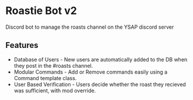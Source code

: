 # Roastie Bot v2
Discord bot to manage the roasts channel on the YSAP discord server

Features
---------
* Database of Users  - New users are automatically added to the DB when they post in the #roasts channel.
* Modular Commands   - Add or Remove commands easily using a Command template class.
* User Based Verification - Users decide whether the roast they recieved was sufficient, with mod override.
